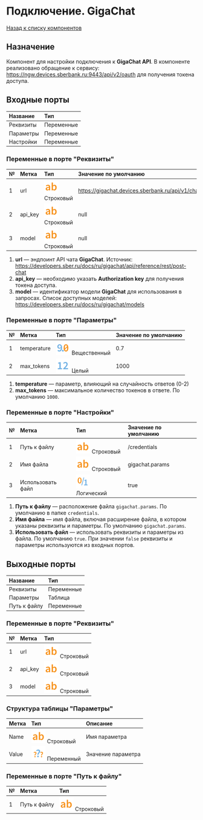 # Подключение. GigaChat

[Назад к списку компонентов](../README.md)

## Назначение

Компонент для настройки подключения к **GigaChat API**. В компоненте реализовано обращение к сервису: https://ngw.devices.sberbank.ru:9443/api/v2/oauth для получения токена доступа.

## Входные порты

| Название  | Тип        |
| :-------- | :--------- |
| Реквизиты | Переменные |
| Параметры | Переменные |
| Настройки | Переменные |

### Переменные в порте "Реквизиты"

| №   | Метка   | Тип                             | Значение по умолчанию                                        |
| :-- | :------ | :------------------------------ | :----------------------------------------------------------- |
| 1   | url     | ![](./img/string.svg) Строковый | https://gigachat.devices.sberbank.ru/api/v1/chat/completions |
| 2   | api_key | ![](./img/string.svg) Строковый | null                                                         |
| 3   | model   | ![](./img/string.svg) Строковый | null                                                     |

1. **url** — эндпоинт API чата **GigaChat**. Источник: https://developers.sber.ru/docs/ru/gigachat/api/reference/rest/post-chat
2. **api_key** — необходимо указать **Authorization key** для получения токена доступа.
3. **model** — идентификатор модели **GigaChat** для использования в запросах. Список доступных моделей: https://developers.sber.ru/docs/ru/gigachat/models

### Переменные в порте "Параметры"

| №   | Метка       | Тип                                    | Значение по умолчанию |
| :-- | :---------- | :------------------------------------- | :-------------------- |
| 1   | temperature | ![](./img/realnumber.svg) Вещественный | 0.7                   |
| 2   | max_tokens  | ![](./img/integer.svg) Целый           | 1000                  |

1. **temperature** — параметр, влияющий на случайность ответов (0-2)
2. **max_tokens** —  максимальное количество токенов в ответе. По умолчанию `1000`.

### Переменные в порте "Настройки"

| №   | Метка             | Тип                               | Значение по умолчанию |
| :-- | :---------------- | :-------------------------------- | :-------------------- |
| 1   | Путь к файлу      | ![](./img/string.svg) Строковый   | /credentials          |
| 2   | Имя файла         | ![](./img/string.svg) Строковый   | gigachat.params       |
| 3   | Использовать файл | ![](./img/logical.svg) Логический | true                  |

1. **Путь к файлу** — расположение файла `gigachat.params`. По умолчанию в папке `credentials`.
2. **Имя файла** — имя файла, включая расширение файла, в котором указаны реквизиты и параметры. По умолчанию `gigachat.params`.
3. **Использовать файл** — использовать реквизиты и параметры из файла. По умолчанию `true`. При значении `false` реквизиты и параметры используются из входных портов.

## Выходные порты

| Название     | Тип        |
| :----------- | :--------- |
| Реквизиты    | Переменные |
| Параметры    | Таблица    |
| Путь к файлу | Переменные |

### Переменные в порте "Реквизиты"

| №   | Метка   | Тип                             |
| :-- | :------ | :------------------------------ |
| 1   | url     | ![](./img/string.svg) Строковый |
| 2   | api_key | ![](./img/string.svg) Строковый |
| 3   | model   | ![](./img/string.svg) Строковый |

### Структура таблицы "Параметры"

| Метка | Тип                                 | Описание           |
| :---- | :---------------------------------- | :----------------- |
| Name  | ![](./img/string.svg) Строковый     | Имя параметра      |
| Value | ![](./img/undefined.svg) Переменный | Значение параметра |

### Переменные в порте "Путь к файлу"

| №   | Метка        | Тип                             |
| :-- | :----------- | :------------------------------ |
| 1   | Путь к файлу | ![](./img/string.svg) Строковый |